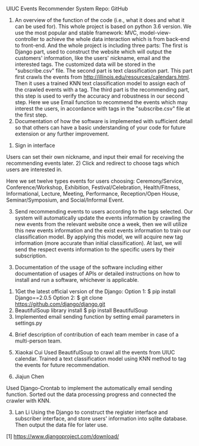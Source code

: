 UIUC Events Recommender System 
Repo: GitHub

1.	An overview of the function of the code (i.e., what it does and what it can be used for).
This whole project is based on python 3.6 version. We use the most popular and stable framework: MVC, model-view-controller to achieve the whole data interaction which is from back-end to front-end.  And the whole project is including three parts: 
The first is Django part, used to construct the website which will output the customers' information, like the users' nickname, email and the interested tags. The customized data will be stored in the "subscribe.csv" file.
The second part is text classification part. This part first crawls the events from http://illinois.edu/resources/calendars.html. Then it uses a trained KNN text classification model to assign each of the crawled events with a tag. 
The third part is the recommending part, this step is used to verify the accuracy and robustness in our second step. Here we use Email function to recommend the events which may interest the users, in accordance with tags in the "subscribe.csv" file at the first step. 
2.	Documentation of how the software is implemented with sufficient detail so that others can have a basic understanding of your code for future extension or any further improvement.
1)	Sign in interface
 
Users can set their own nickname, and input their email for receiving the recommending events later.
2)	 Click and redirect to choose tags which users are interested in. 
 
Here we set twelve types events for users choosing: Ceremony/Service, Conference/Workshop, Exhibition, Festival/Celebration, Health/Fitness, Informational, Lecture, Meeting, Performance, Reception/Open House, Seminar/Symposium, and Social/Informal Event. 

3)	 Send recommending events to users according to the tags selected.
Our system will automatically update the events information by crawling the new events from the relevant website once a week, then we will utilize this new events information and the exist events information to train our classification model. By applying this model, we will acquire new tag information (more accurate than initial classification). At last, we will send the respect events information to the specific users by their subscription.  
3.	Documentation of the usage of the software including either documentation of usages of APIs or detailed instructions on how to install and run a software, whichever is applicable.
1)	1Get the latest official version of the Django:
Option 1:
$ pip install Django==2.0.5
Option 2:
$ git clone https://github.com/django/django.git
2)	BeautifulSoup library install
$ pip install BeautifulSoup
3)	Implemented email sending function by setting email parameters in settings.py 
4.	Brief description of contribution of each team member in case of a multi-person team.
1.	Xiaokai Cui
Used BeautifulSoup to crawl all the events from UIUC calendar. Trained a text classification model using KNN method to tag the events for future recommendation.

2.	Jiajun Chen

Used Django-Crontab to implement the automatically email sending function.  Sorted out the data processing progress and connected the crawler with KNN.

3.	Lan Li
Using the Django to construct the register interface and subscriber interface, and store users' information into sqlite database. Then output the data file for later use. 



[1] https://www.djangoproject.com/download/

